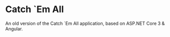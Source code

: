 # Catch `Em All

An old version of the Catch `Em All application, based on ASP.NET Core 3 & Angular.
